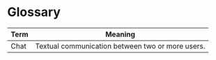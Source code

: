 # Glossary

| Term               | Meaning                                          |
|--------------------|--------------------------------------------------|
| Chat               | Textual communication between two or more users. |
